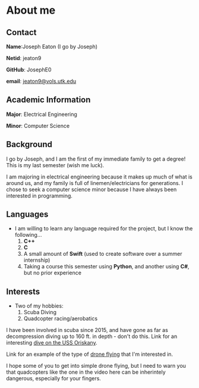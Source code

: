 # About me 
## Contact
**Name**:Joseph Eaton (I go by Joseph)

**Netid**: jeaton9

**GitHub**: JosephE0

**email**: jeaton9@vols.utk.edu
## Academic Information
**Major**: Electrical Engineering

**Minor**: Computer Science
## Background
I go by Joseph, and I am the first of my immediate family to get a degree! This is my last semester (wish me luck).

I am majoring in electrical engineering because it makes up much of what is around us, and my
family is full of linemen/electricians for generations. I chose to seek a computer science minor
because I have always been interested in programming.
## Languages
* I am willing to learn any language required for the project, but I know the following...
   1. **C++**
   2. **C**
   3. A small amount of **Swift** (used to create software over a summer internship)
   4. Taking a course this semester using **Python**, and another using **C#**, but no prior experience
## Interests
* Two of my hobbies:
   1. Scuba Diving
   2. Quadcopter racing/aerobatics

I have been involved in scuba since 2015, and have gone as far as decompression diving up to 160 ft. in depth - don't do this.
Link for an interesting [dive on the USS Oriskany](https://www.youtube.com/watch?v=09N0oUPRITo).

Link for an example of the type of [drone flying](https://www.youtube.com/watch?v=ylRn9zfdgQs) that I'm interested in.

I hope some of you to get into simple drone flying, but I need to warn you that quadcopters like the one in the video here
can be inherintely dangerous, especially for your fingers.
